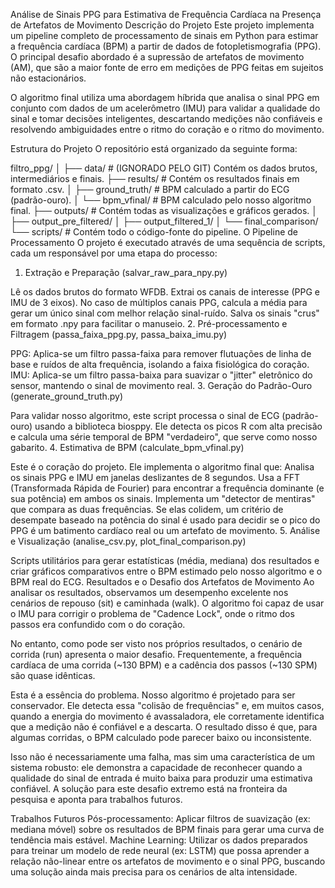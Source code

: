 Análise de Sinais PPG para Estimativa de Frequência Cardíaca na Presença de Artefatos de Movimento
Descrição do Projeto
Este projeto implementa um pipeline completo de processamento de sinais em Python para estimar a frequência cardíaca (BPM) a partir de dados de fotopletismografia (PPG). O principal desafio abordado é a supressão de artefatos de movimento (AM), que são a maior fonte de erro em medições de PPG feitas em sujeitos não estacionários.

O algoritmo final utiliza uma abordagem híbrida que analisa o sinal PPG em conjunto com dados de um acelerômetro (IMU) para validar a qualidade do sinal e tomar decisões inteligentes, descartando medições não confiáveis e resolvendo ambiguidades entre o ritmo do coração e o ritmo do movimento.

Estrutura do Projeto
O repositório está organizado da seguinte forma:

filtro_ppg/
│
├── data/               # (IGNORADO PELO GIT) Contém os dados brutos, intermediários e finais.
├── results/              # Contém os resultados finais em formato .csv.
│   ├── ground_truth/     # BPM calculado a partir do ECG (padrão-ouro).
│   └── bpm_vfinal/       # BPM calculado pelo nosso algoritmo final.
├── outputs/              # Contém todas as visualizações e gráficos gerados.
│   ├── output_pre_filtered/
│   ├── output_filtered_1/
│   └── final_comparison/
└── scripts/              # Contém todo o código-fonte do pipeline.
O Pipeline de Processamento
O projeto é executado através de uma sequência de scripts, cada um responsável por uma etapa do processo:

1. Extração e Preparação (salvar_raw_para_npy.py)

Lê os dados brutos do formato WFDB.
Extrai os canais de interesse (PPG e IMU de 3 eixos).
No caso de múltiplos canais PPG, calcula a média para gerar um único sinal com melhor relação sinal-ruído.
Salva os sinais "crus" em formato .npy para facilitar o manuseio.
2. Pré-processamento e Filtragem (passa_faixa_ppg.py, passa_baixa_imu.py)

PPG: Aplica-se um filtro passa-faixa para remover flutuações de linha de base e ruídos de alta frequência, isolando a faixa fisiológica do coração.
IMU: Aplica-se um filtro passa-baixa para suavizar o "jitter" eletrônico do sensor, mantendo o sinal de movimento real.
3. Geração do Padrão-Ouro (generate_ground_truth.py)

Para validar nosso algoritmo, este script processa o sinal de ECG (padrão-ouro) usando a biblioteca biosppy.
Ele detecta os picos R com alta precisão e calcula uma série temporal de BPM "verdadeiro", que serve como nosso gabarito.
4. Estimativa de BPM (calculate_bpm_vfinal.py)

Este é o coração do projeto. Ele implementa o algoritmo final que:
Analisa os sinais PPG e IMU em janelas deslizantes de 8 segundos.
Usa a FFT (Transformada Rápida de Fourier) para encontrar a frequência dominante (e sua potência) em ambos os sinais.
Implementa um "detector de mentiras" que compara as duas frequências. Se elas colidem, um critério de desempate baseado na potência do sinal é usado para decidir se o pico do PPG é um batimento cardíaco real ou um artefato de movimento.
5. Análise e Visualização (analise_csv.py, plot_final_comparison.py)

Scripts utilitários para gerar estatísticas (média, mediana) dos resultados e criar gráficos comparativos entre o BPM estimado pelo nosso algoritmo e o BPM real do ECG.
Resultados e o Desafio dos Artefatos de Movimento
Ao analisar os resultados, observamos um desempenho excelente nos cenários de repouso (sit) e caminhada (walk). O algoritmo foi capaz de usar o IMU para corrigir o problema de "Cadence Lock", onde o ritmo dos passos era confundido com o do coração.

No entanto, como pode ser visto nos próprios resultados, o cenário de corrida (run) apresenta o maior desafio. Frequentemente, a frequência cardíaca de uma corrida (~130 BPM) e a cadência dos passos (~130 SPM) são quase idênticas.

Esta é a essência do problema. Nosso algoritmo é projetado para ser conservador. Ele detecta essa "colisão de frequências" e, em muitos casos, quando a energia do movimento é avassaladora, ele corretamente identifica que a medição não é confiável e a descarta. O resultado disso é que, para algumas corridas, o BPM calculado pode parecer baixo ou inconsistente.

Isso não é necessariamente uma falha, mas sim uma característica de um sistema robusto: ele demonstra a capacidade de reconhecer quando a qualidade do sinal de entrada é muito baixa para produzir uma estimativa confiável. A solução para este desafio extremo está na fronteira da pesquisa e aponta para trabalhos futuros.

Trabalhos Futuros
Pós-processamento: Aplicar filtros de suavização (ex: mediana móvel) sobre os resultados de BPM finais para gerar uma curva de tendência mais estável.
Machine Learning: Utilizar os dados preparados para treinar um modelo de rede neural (ex: LSTM) que possa aprender a relação não-linear entre os artefatos de movimento e o sinal PPG, buscando uma solução ainda mais precisa para os cenários de alta intensidade.